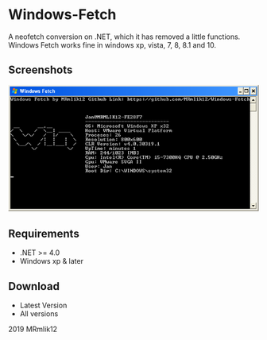 # Windows-Fetch
A neofetch conversion on .NET, which it has removed a little functions. Windows Fetch
works fine in windows xp, vista, 7, 8, 8.1 and 10. 

## Screenshots

![winxp](img/winxp.bmp)

## Requirements
* .NET >= 4.0
* Windows xp & later

## Download
* Latest Version
* All versions

2019 MRmlik12